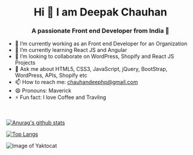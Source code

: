 <h1 align="center"> Hi 👋 I am Deepak Chauhan</h1>
<h3 align="center">A passionate Front end Developer from India 🚩</h3>

- 🔭 I’m currently working as an Front end Developer for an Organization
- 🌱 I’m currently learning React JS and Angular
- 👯 I’m looking to collaborate on WordPress, Shopify and React JS Projects
- 💬 Ask me about HTML5, CSS3, JavaScript, jQuery, BootStrap, WordPress, APIs, Shopify etc
- 📫 How to reach me: <a href="mailto:chauhandeephp@gmail.com">chauhandeephp@gmail.com</a>
- 😄 Pronouns: Maverick
- ⚡ Fun fact: I love Coffee and Travling

<br>

[![Anurag's github stats](https://github-readme-stats.vercel.app/api?username=maverickdeepak&show_icons=true&theme=radical)](https://github.com/maverickdeepak/github-readme-stats)
<br>

[![Top Langs](https://github-readme-stats.vercel.app/api/top-langs/?username=maverickdeepak&layout=compact)](https://github.com/maverickdeepak/github-readme-stats)

![Image of Yaktocat](https://octodex.github.com/images/yaktocat.png)
